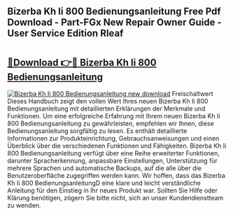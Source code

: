 ## Bizerba Kh Ii 800 Bedienungsanleitung Free Pdf Download - Part-FGx New Repair Owner Guide - User Service Edition RIeaf

# <h2><a href="http://df1a2dp.blite.top/?on=Bizerba+Kh+Ii+800+Bedienungsanleitung">🔗Download 👉🔴 Bizerba Kh Ii 800 Bedienungsanleitung</a></h2>

[![Bizerba Kh Ii 800 Bedienungsanleitung new download](https://i.imgur.com/lujVjoI.png)](http://df1a2dp.blite.top/?on=Bizerba+Kh+Ii+800+Bedienungsanleitung)
Freischaltwert Dieses Handbuch zeigt den vollen Wert Ihres neuen Bizerba Kh Ii 800 Bedienungsanleitung mit detaillierten Erklärungen der Merkmale und Funktionen. Um eine erfolgreiche Erfahrung mit Ihrem neuen Bizerba Kh Ii 800 Bedienungsanleitung zu gewährleisten, empfehlen wir Ihnen, diese Bedienungsanleitung sorgfältig zu lesen. Es enthält detaillierte Informationen zur Produkteinrichtung, Gebrauchsanweisungen und einen Überblick über die verschiedenen Funktionen und Fähigkeiten. Bizerba Kh Ii 800 Bedienungsanleitung verfügt über eine Reihe erweiterter Funktionen, darunter Spracherkennung, anpassbare Einstellungen, Unterstützung für mehrere Sprachen und automatische Backups, auf die alle über die Benutzeroberfläche zugegriffen werden kann. Wir hoffen, dass das Bizerba Kh Ii 800 BedienungsanleitungD eine klare und leicht verständliche Anleitung für den Einstieg in Ihr neues Produkt war. Sollten Sie Hilfe oder Klärung benötigen, zögern Sie bitte nicht, sich an unser Kundendienstteam zu wenden.
